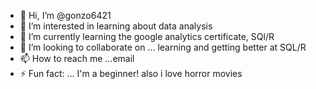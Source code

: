 - 👋 Hi, I’m @gonzo6421
- 👀 I’m interested in learning about data analysis
- 🌱 I’m currently learning the google analytics certificate, SQl/R
- 💞️ I’m looking to collaborate on ... learning and getting better at SQL/R
- 📫 How to reach me ...email
- ⚡ Fun fact: ... I'm a beginner! also i love horror movies

<!---
gonzo6421/gonzo6421 is a ✨ special ✨ repository because its `README.md` (this file) appears on your GitHub profile.
You can click the Preview link to take a look at your changes.
--->

